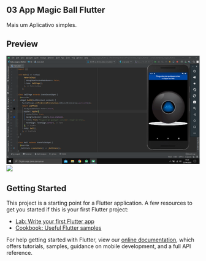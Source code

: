 ## 03 App Magic Ball Flutter

Mais um Aplicativo simples.

## Preview
<img src="https://github.com/Denisvaldo1989/MagicBall_Flutter/blob/master/codeexample/MagicBall.png">
<img src="https://github.com/Denisvaldo1989/MagicBall_Flutter/blob/master/codeexample/MagicBall.gif"width=300">


## Getting Started

This project is a starting point for a Flutter application.
A few resources to get you started if this is your first Flutter project:

- [Lab: Write your first Flutter app](https://flutter.dev/docs/get-started/codelab)
- [Cookbook: Useful Flutter samples](https://flutter.dev/docs/cookbook)

For help getting started with Flutter, view our
[online documentation](https://flutter.dev/docs), which offers tutorials,
samples, guidance on mobile development, and a full API reference.
